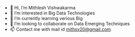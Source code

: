 - 👋 Hi, I’m Mithlesh Vishwakarma
- 👀 I’m interested in Big Data Technologies
- 🌱 I’m currently learning verious Big 
- 💞️ I’m looking to collaborate on Data Emerging Techniques
- 📫 Contact me with mail id mithsv20@gmail.com

<!---
mithsv20/mithsv20 is a ✨ special ✨ repository because its `README.md` (this file) appears on your GitHub profile.
You can click the Preview link to take a look at your changes.
--->
